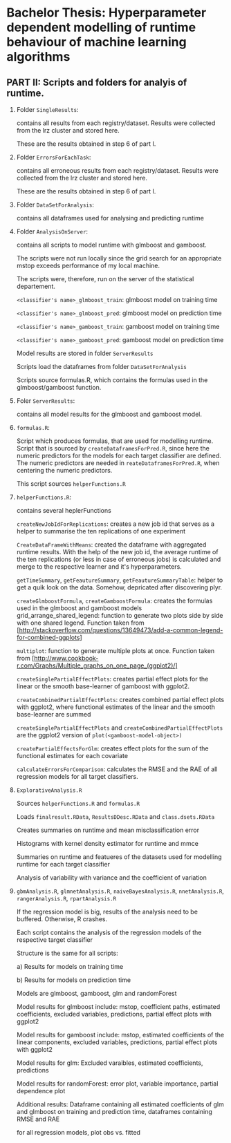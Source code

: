 # Bachelor Thesis: Hyperparameter dependent modelling of runtime behaviour of machine learning algorithms
## PART II: Scripts and folders for analyis of runtime.

1. Folder `SingleResults`:
   
   contains all results from each registry/dataset. Results were collected from the lrz cluster and stored here.

   These are the results obtained in step 6 of part I.

2. Folder `ErrorsForEachTask`: 
   
   contains all erroneous results from each registry/dataset. Results were collected from the lrz cluster and stored here.

   These are the results obtained in step 6 of part I.

3. Folder `DataSetForAnalysis`: 
   
   contains all dataframes used for analysing and predicting runtime

4. Folder `AnalysisOnServer`: 
   
   contains all scripts to model runtime with glmboost and gamboost.

   The scripts were not run locally since the grid search for an appropriate mstop exceeds performance of my local machine.
   
   The scripts were, therefore, run on the server of the statistical departement.
   
   `<classifier's name>_glmboost_train`: glmboost model on training time
   
   `<classifier's name>_glmboost_pred`: glmboost model on prediction time
   
   `<classifier's name>_gamboost_train`: gamboost model on training time
   
   `<classifier's name>_gamboost_pred`: gamboost model on prediction time
   
   Model results are stored in folder `ServerResults`
   
   Scripts load the dataframes from folder `DataSetForAnalysis`
   
   Scripts source formulas.R, which contains the formulas used in the glmboost/gamboost function.

5. Foler `ServerResults`: 
   
   contains all model results for the glmboost and gamboost model.

6. `formulas.R`: 
   
   Script which produces formulas, that are used for modelling runtime. 
   Script that is sourced by `createDataframesForPred.R`, since here the numeric predictors for the models for each target classifier are defined. The numeric predictors are needed in `reateDataframesForPred.R`, when centering the numeric predictors. 
   
   This script sources `helperFunctions.R`

7. `helperFunctions.R`: 
   
   contains several heplerFunctions

   `createNewJobIdForReplications`: creates a new job id that serves as a helper to summarise the ten replications of one experiment
   
   `CreateDataFrameWithMeans`: created the dataframe with aggregated runtime results. With the help of the new job id, the average runtime of the ten replications (or less in case of erroneous jobs) is calculated and merge to the respective learner and it's hyperparameters.
   
   `getTimeSummary`, `getFeautureSummary`, `getFeautureSummaryTable`: helper to get a quik look on the data. Somehow, depricated after discovering plyr.
   
   `createGlmboostFormula`, `createGamboostFormula`: creates the formulas used in the glmboost and gamboost models
   grid_arrange_shared_legend: function to generate two plots side by side with one shared legend. Function taken from 
   [http://stackoverflow.com/questions/13649473/add-a-common-legend-for-combined-ggplots]
   
   `multiplot`: function to generate multiple plots at once. Function taken from [http://www.cookbook-r.com/Graphs/Multiple_graphs_on_one_page_(ggplot2)/]
   
   `createSinglePartialEffectPlots`: creates partial effect plots for the linear or the smooth base-learner of gamboost with ggplot2.
   
   `createCombinedPartialEffectPlots`: creates combined partial effect plots with ggplot2, where functional estimates of the linear and the smooth base-learner are summed
   
   `createSinglePartialEffectPlots` and `createCombinedPartialEffectPlots` are the ggplot2 version of `plot(<gamboost-model-object>)`
   
   `createPartialEffectsForGlm`: creates effect plots for the sum of the functional estimates for each covariate
   
   `calculateErrorsForComparison`: calculates the RMSE and the RAE of all regression models for all target classifiers. 

8. `ExplorativeAnalysis.R`

   Sources `helperFunctions.R` and `formulas.R`
   
   Loads `finalresult.RData`, `ResultsDDesc.RData` and `class.dsets.RData`	
   
   Creates summaries on runtime and mean misclassification error
   
   Histograms with kernel density estimator for runtime and mmce
   
   Summaries on runtime and featueres of the datasets used for modelling runtime for each target classifier
   
   Analysis of variability with variance and the coefficient of variation

9. `gbmAnalysis.R`, `glmnetAnalysis.R`, `naiveBayesAnalysis.R`, `nnetAnalysis.R`, `rangerAnalysis.R`, `rpartAnalysis.R`

   If the regression model is big, results of the analysis need to be buffered. Otherwise, R crashes.
   
   Each script contains the analysis of the regression models of the respective target classifier
   
   Structure is the same for all scripts:
   
   a) Results for models on training time
   
   b) Results for models on prediction time
   
   Models are glmboost, gamboost, glm and randomForest
   
   Model results for glmboost include: mstop, coefficient paths, estimated coefficients, excluded variables, predictions, partial effect plots with ggplot2
   
   Model results for gamboost include: mstop, estimated coefficients of the linear components, excluded variables, predictions, partial effect plots with ggplot2
   
   Model results for glm: Excluded varaibles, estimated coefficients, predictions
   
   Model results for randomForest: error plot, variable importance, partial dependence plot
   
   Additional results: Dataframe containing all estimated coefficients of glm and glmboost on training and prediction time, dataframes containing RMSE and RAE
   
   for all regression models, plot obs vs. fitted
  
   

